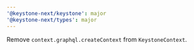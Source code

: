```yaml
---
'@keystone-next/keystone': major
'@keystone-next/types': major
---
```


Remove `context.graphql.createContext` from `KeystoneContext`.
